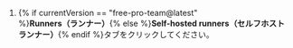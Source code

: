 1. {% if currentVersion == "free-pro-team@latest" %}**Runners（ランナー）**{% else %}**Self-hosted runners（セルフホストランナー）**{% endif %}タブをクリックしてください。
